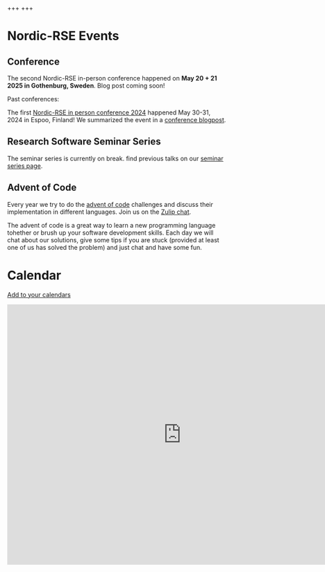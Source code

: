 +++
+++

# Nordic-RSE Events

## Conference

The second Nordic-RSE in-person conference happened on **May 20 + 21 2025 in Gothenburg, Sweden**. 
Blog post coming soon! 

Past conferences: 

The first [Nordic-RSE in person conference 2024](/events/2024-in-person-conference/) happened May 30-31, 2024 in Espoo, Finland! 
We summarized the event in a [conference blogpost](https://nordic-rse.org/blog/nrse-conference/).


## Research Software Seminar Series

The seminar series is currently on break. find previous talks on our [seminar series page](/events/seminar-series).


## Advent of Code

Every year we try to do the 
[advent of code](https://adventofcode.com/)
challenges and discuss their implementation in different languages. Join us on the [Zulip chat](https://coderefinery.zulipchat.com/#narrow/stream/305975-Advent-of-Code).

The advent of code is a great way to learn a new programming language tohether
or brush up your software development skills. Each day we will chat about our
solutions, give some tips if you are stuck (provided at least one of us has
solved the problem) and just chat and have some fun.

# Calendar

[Add to your calendars](https://nordic-rse.org/calendar/)

<iframe src="https://calendar.google.com/calendar/embed?src=7uqhsl56ltsvefk2vsmo6kthssbldh26%40import.calendar.google.com&ctz=Europe%2FHelsinki" style="border: 0" width="800" height="600" frameborder="0" scrolling="no"></iframe>
